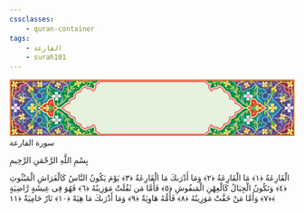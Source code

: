 ```yaml
---
cssclasses:
    - quran-container
tags:
    - القارعة
    - surah101
---
```

<div class="quran-container">
<span class="second-border"></span>
<span class="border"></span>
<div class="head-container">
<img src="https://raw.githubusercontent.com/LORDyyyyy/obsidian-the_quran_vault/main/src/webview/surah_head.png" height=100>
<div class="surah-name">
<span class="surah-name-fnt">سورة القارعة</span>
</div>
</div>
<div class="quran-content">
<div class="name-of-god"> <p> بِسْمِ اللَّهِ الرَّحْمَنِ الرَّحِيمِ </p></div>
<p>
<span class="sign" id="f1">الْقَارِعَةُ <span>﴿</span>١<span>﴾</span></span>
<span class="sign" id="f2">مَا الْقَارِعَةُ <span>﴿</span>٢<span>﴾</span></span>
<span class="sign" id="f3">وَمَا أَدْرَىكَ مَا الْقَارِعَةُ <span>﴿</span>٣<span>﴾</span></span>
<span class="sign" id="f4">يَوْمَ يَكُونُ النَّاسُ كَالْفَرَاشِ الْمَبْثُوثِ <span>﴿</span>٤<span>﴾</span></span>
<span class="sign" id="f5">وَتَكُونُ الْجِبَالُ كَالْعِهْنِ الْمَنفُوشِ <span>﴿</span>٥<span>﴾</span></span>
<span class="sign" id="f6">فَأَمَّا مَن ثَقُلَتْ مَوَزِينُهُ <span>﴿</span>٦<span>﴾</span></span>
<span class="sign" id="f7">فَهُوَ فِى عِيشَةٍ رَّاضِيَةٍ <span>﴿</span>٧<span>﴾</span></span>
<span class="sign" id="f8">وَأَمَّا مَنْ خَفَّتْ مَوَزِينُهُ <span>﴿</span>٨<span>﴾</span></span>
<span class="sign" id="f9">فَأُمُّهُ هَاوِيَةٌ <span>﴿</span>٩<span>﴾</span></span>
<span class="sign" id="f10">وَمَا أَدْرَىكَ مَا هِيَهْ <span>﴿</span>١۰<span>﴾</span></span>
<span class="sign" id="f11">نَارٌ حَامِيَةٌ <span>﴿</span>١١<span>﴾</span></span>

</p>
</div>
<span class="border" style="margin-top:25px;"></span>
<span class="second-border-bottom"></span>
</div>
